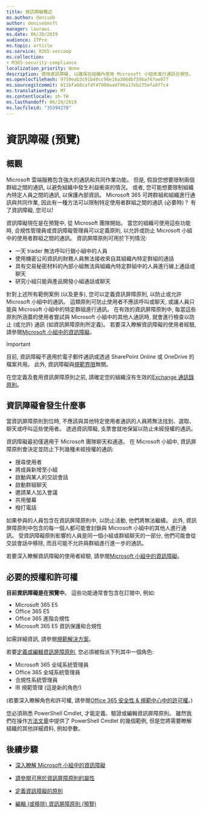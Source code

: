 ```yaml
---
title: 資訊障礙概述
ms.author: deniseb
author: denisebmsft
manager: laurawi
ms.date: 06/28/2019
audience: ITPro
ms.topic: article
ms.service: O365-seccomp
ms.collection:
- M365-security-compliance
localization_priority: None
description: 使用資訊障礙, 以確保在組織內使用 Microsoft 小組來進行通訊合規性。
ms.openlocfilehash: 9750eab3c91b40cc96e16a386dbf59ba767ae877
ms.sourcegitcommit: 011bfa60cafdf47900aadf96a17eb275efa877c4
ms.translationtype: MT
ms.contentlocale: zh-TW
ms.lasthandoff: 06/29/2019
ms.locfileid: "35394278"
---
```

# <a name="information-barriers-preview"></a>資訊障礙 (預覽)

## <a name="overview"></a>概觀

Microsoft 雲端服務包含強大的通訊和共同作業功能。 但是, 假設您想要限制兩個群組之間的通訊, 以避免組織中發生利益衝突的情況。 或者, 您可能想要限制組織內特定人員之間的通訊, 以保護內部資訊。 Microsoft 365 可跨群組和組織進行通訊與共同作業, 因此有一種方法可以限制特定使用者群組之間的通訊 (必要時)？ 有了資訊障礙, 您可以! 

資訊障礙現在是在預覽中, 從 Microsoft 團隊開始。 當您的組織可使用這些功能時, 合規性管理員或資訊障礙管理員可以定義原則, 以允許或防止 Microsoft 小組中的使用者群組之間的通訊。 資訊屏障原則可用於下列情況:

- 一天 trader 無法呼叫行銷小組中的人員
- 使用機密公司資訊的財務人員無法接收來自其組織內特定群組的通話
- 具有交易秘密材料的內部小組無法與組織內特定群組中的人員進行線上通話或聊天
- 研究小組只能與產品開發小組通話或聊天

針對上述所有範例案例 (以及更多), 您可以定義資訊屏障原則, 以防止或允許 Microsoft 小組中的通訊。 這類原則可防止使用者不應該呼叫或聊天, 或讓人員只能與 Microsoft 小組中的特定群組進行通訊。 在有效的資訊屏障原則中, 每當這些原則所涵蓋的使用者嘗試與 Microsoft 小組中的其他人通訊時, 就會進行檢查以防止 (或允許) 通訊 (如資訊屏障原則所定義)。 若要深入瞭解資訊障礙的使用者經驗, 請參閱[Microsoft 小組中的資訊障礙](https://docs.microsoft.com/MicrosoftTeams/information-barriers-in-teams)。

> [!IMPORTANT]
> 目前, 資訊障礙不適用於電子郵件通訊或透過 SharePoint Online 或 OneDrive 的檔案共用。 此外, 資訊障礙與[規範界限](set-up-compliance-boundaries.md)無關。<p>在您定義及套用資訊屏障原則之前, 請確定您的組織沒有生效的[Exchange 通訊錄原則](https://docs.microsoft.com/en-us/exchange/address-books/address-book-policies/address-book-policies)。  

## <a name="what-happens-with-information-barriers"></a>資訊障礙會發生什麼事

當資訊屏障原則到位時, 不應該與其他特定使用者通訊的人員將無法找到、選取、聊天或呼叫這些使用者。 透過資訊障礙, 支票會就地保留以防止未經授權的通訊。

資訊障礙最初僅適用于 Microsoft 團隊聊天和通道。 在 Microsoft 小組中, 資訊屏障原則會決定並防止下列幾種未經授權的通訊:
- 搜尋使用者
- 將成員新增至小組
- 啟動與某人的交談會話
- 啟動群組聊天
- 邀請某人加入會議
- 共用螢幕
- 撥打電話 

如果參與的人員包含在資訊屏障原則中, 以防止活動, 他們將無法繼續。 此外, 資訊屏障原則中包含的每一個人都可能會封鎖與 Microsoft 小組中的其他人進行通訊。 受資訊障礙原則影響的人員是同一個小組或群組聊天的一部分, 他們可能會從交談會話中移除, 而且可能不允許與群組進行進一步的通訊。

若要深入瞭解資訊障礙的使用者經驗, 請參閱[Microsoft 小組中的資訊障礙](https://docs.microsoft.com/MicrosoftTeams/information-barriers-in-teams)。

## <a name="required-licenses-and-permissions"></a>必要的授權和許可權

**目前資訊障礙是在預覽中**。 這些功能通常會包含在訂閱中, 例如:

- Microsoft 365 E5
- Office 365 E5
- Office 365 進階合規性
- Microsoft 365 E5 資訊保護和合規性

如需詳細資訊, 請參閱[規範解決方案](https://products.office.com/business/security-and-compliance/compliance-solutions)。

若要[定義或編輯資訊屏障原則](information-barriers-policies.md), 您必須被指派下列其中一個角色:

- Microsoft 365 全域系統管理員
- Office 365 全域系統管理員
- 合規性系統管理員
- IB 規範管理 (這是新的角色!)

(若要深入瞭解角色和許可權, 請參閱[Office 365 安全性 & 規範中心中的許可權](permissions-in-the-security-and-compliance-center.md)。)

您必須熟悉 PowerShell Cmdlet, 才能定義、驗證或編輯資訊屏障原則。 雖然我們在操作[方法文章](information-barriers-policies.md)中提供了 PowerShell Cmdlet 的幾個範例, 但是您將需要瞭解組織的其他詳細資料, 例如參數。

## <a name="next-steps"></a>後續步驟

- [深入瞭解 Microsoft 小組中的資訊障礙](https://docs.microsoft.com/MicrosoftTeams/information-barriers-in-teams)

- [請參閱可用於資訊屏障原則的屬性](information-barriers-attributes.md)

- [定義資訊障礙的原則](information-barriers-policies.md)

- [編輯 (或移除) 資訊屏障原則 (預覽)](information-barriers-edit-segments-policies.md.md) 

